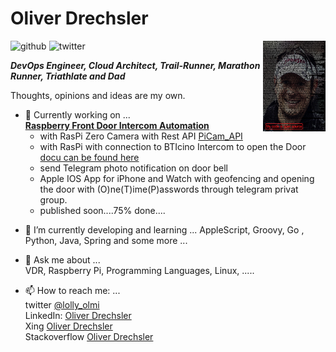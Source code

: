 # Oliver Drechsler 
<img align="right" width="100" height="145" src="https://github.com/OliverDrechsler/OliverDrechsler/blob/main/img/oli_d.jpg">

![github](https://img.shields.io/github/followers/OliverDrechsler?style=social)
![twitter](https://img.shields.io/twitter/follow/lolly_olmi?style=social)

***DevOps Engineer, Cloud Architect, Trail-Runner, Marathon Runner, Triathlate and Dad***  

Thoughts, opinions and ideas are my own.


*  🔭 Currently working on ...  
   **[Raspberry Front Door Intercom Automation](https://github.com/OliverDrechsler/front_door_intercom_automation)**  
   - with RasPi Zero Camera with Rest API [PiCam_API](https://github.com/OliverDrechsler/PiCam_API)  
   - with RasPi with connection to BTIcino Intercom to open the Door [docu can be found here](https://oliverdrechsler.github.io/front_door_intercom_automation/) 
   - send Telegram photo notification on door bell  
   - Apple IOS App for iPhone and Watch with geofencing and opening the door with (O)ne(T)ime(P)asswords through telegram privat group.
   - published soon....75% done....
  
- 🌱 I’m currently developing and learning ...
     AppleScript, Groovy, Go , Python, Java, Spring and some more ...

- 💬 Ask me about ...  
     VDR, Raspberry Pi, Programming Languages, Linux, .....  

- 📫 How to reach me: ...  
   twitter [@lolly_olmi](https://twitter.com/lolly_olmi)  
   LinkedIn: [Oliver Drechsler](https://www.linkedin.com/in/oliver-drechsler-63628b10a/)  
   Xing [Oliver Drechsler](https://www.xing.com/profile/Oliver_Drechsler5)  
   Stackoverflow [Oliver Drechsler](https://stackoverflow.com/users/13054340/oliver-d)  

